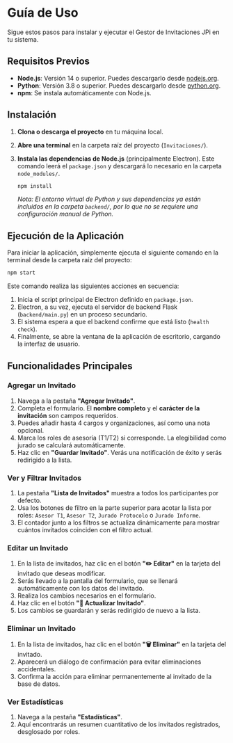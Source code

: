 # Guía de Uso

Sigue estos pasos para instalar y ejecutar el Gestor de Invitaciones JPi en tu sistema.

## Requisitos Previos

- **Node.js**: Versión 14 o superior. Puedes descargarlo desde [nodejs.org](https://nodejs.org/).
- **Python**: Versión 3.8 o superior. Puedes descargarlo desde [python.org](https://www.python.org/).
- **npm**: Se instala automáticamente con Node.js.

## Instalación

1.  **Clona o descarga el proyecto** en tu máquina local.

2.  **Abre una terminal** en la carpeta raíz del proyecto (`Invitaciones/`).

3.  **Instala las dependencias de Node.js** (principalmente Electron). Este comando leerá el `package.json` y descargará lo necesario en la carpeta `node_modules/`.

    ```bash
    npm install
    ```

    *Nota: El entorno virtual de Python y sus dependencias ya están incluidos en la carpeta `backend/`, por lo que no se requiere una configuración manual de Python.*

## Ejecución de la Aplicación

Para iniciar la aplicación, simplemente ejecuta el siguiente comando en la terminal desde la carpeta raíz del proyecto:

```bash
npm start
```

Este comando realiza las siguientes acciones en secuencia:

1.  Inicia el script principal de Electron definido en `package.json`.
2.  Electron, a su vez, ejecuta el servidor de backend Flask (`backend/main.py`) en un proceso secundario.
3.  El sistema espera a que el backend confirme que está listo (`health check`).
4.  Finalmente, se abre la ventana de la aplicación de escritorio, cargando la interfaz de usuario.

## Funcionalidades Principales

### Agregar un Invitado

1.  Navega a la pestaña **"Agregar Invitado"**.
2.  Completa el formulario. El **nombre completo** y el **carácter de la invitación** son campos requeridos.
3.  Puedes añadir hasta 4 cargos y organizaciones, así como una nota opcional.
4.  Marca los roles de asesoría (T1/T2) si corresponde. La elegibilidad como jurado se calculará automáticamente.
5.  Haz clic en **"Guardar Invitado"**. Verás una notificación de éxito y serás redirigido a la lista.

### Ver y Filtrar Invitados

1.  La pestaña **"Lista de Invitados"** muestra a todos los participantes por defecto.
2.  Usa los botones de filtro en la parte superior para acotar la lista por roles: `Asesor T1`, `Asesor T2`, `Jurado Protocolo` o `Jurado Informe`.
3.  El contador junto a los filtros se actualiza dinámicamente para mostrar cuántos invitados coinciden con el filtro actual.

### Editar un Invitado

1.  En la lista de invitados, haz clic en el botón **"✏️ Editar"** en la tarjeta del invitado que deseas modificar.
2.  Serás llevado a la pantalla del formulario, que se llenará automáticamente con los datos del invitado.
3.  Realiza los cambios necesarios en el formulario.
4.  Haz clic en el botón **"💾 Actualizar Invitado"**.
5.  Los cambios se guardarán y serás redirigido de nuevo a la lista.

### Eliminar un Invitado

1.  En la lista de invitados, haz clic en el botón **"🗑️ Eliminar"** en la tarjeta del invitado.
2.  Aparecerá un diálogo de confirmación para evitar eliminaciones accidentales.
3.  Confirma la acción para eliminar permanentemente al invitado de la base de datos.

### Ver Estadísticas

1.  Navega a la pestaña **"Estadísticas"**.
2.  Aquí encontrarás un resumen cuantitativo de los invitados registrados, desglosado por roles.
